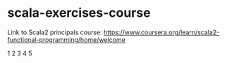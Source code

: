 # scala-exercises-course

Link to Scala2 principals course: https://www.coursera.org/learn/scala2-functional-programming/home/welcome

1
2
3
4
5
